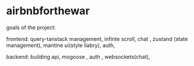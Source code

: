 # airbnbforthewar

goals of the project:

frontend:
query-tanstack management,
infinte scroll,
chat ,
zustand (state management),
mantine ui(style liabry),
auth,

backend:
building api,
mogoose ,
auth ,
websockets(chat),



